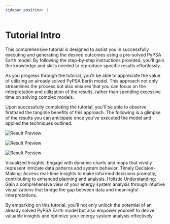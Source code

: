 ```yaml
---
sidebar_position: 1
---
```


# Tutorial Intro

This comprehensive tutorial is designed to assist you in successfully executing and generating the desired outcomes using a pre-solved PyPSA Earth model. By following the step-by-step instructions provided, you'll gain the knowledge and skills needed to reproduce specific results effortlessly.

As you progress through the tutorial, you'll be able to appreciate the value of utilizing an already solved PyPSA Earth model. This approach not only streamlines the process but also ensures that you can focus on the interpretation and utilization of the results, rather than spending excessive time on solving complex models.

Upon successfully completing the tutorial, you'll be able to observe firsthand the tangible benefits of this approach. The following is a glimpse of the results you can anticipate once you've executed the model and applied the techniques outlined:

![Result Preview](/img/scenario_comparision.png)
&nbsp;

![Result Preview](/img/spatial_configuration.png)
&nbsp;

![Result Preview](/img/system_operations.png)
&nbsp;

Visualized Insights: Engage with dynamic charts and maps that vividly represent intricate data patterns and system behavior.
Timely Decision-Making: Access real-time insights to make informed decisions promptly, contributing to enhanced planning and analysis.
Holistic Understanding: Gain a comprehensive view of your energy system analysis through intuitive visualizations that bridge the gap between data and meaningful interpretations.

By embarking on this tutorial, you'll not only unlock the potential of an already solved PyPSA Earth model but also empower yourself to derive valuable insights and optimize your energy system analysis effectively.
